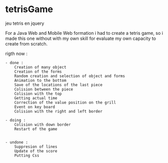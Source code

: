# tetrisGame
jeu tetris en jquery

For a Java Web and Mobile Web formation i had to create a tetris game, so i made this one without with my own skill for evaluate my own capacity to create from scratch.

rigth now : 
    
    - done :
        Creation of many object
        Creation of the forms
        Random creation and selection of object and forms
        Animation to the bottom
        Save of the locations of the last piece
        Colision between the piece
        Colision with the top
        Getting actual time
        Correction of the value position on the grill
        Event on key board
        Colision with the right and left border
        
    - doing :
        Colision with down border
        Restart of the game
              
              
    - undone : 
        Suppresion of lines
        Update of the score
        Putting Css
        
